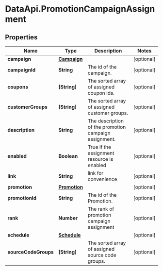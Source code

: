 # DataApi.PromotionCampaignAssignment

## Properties
Name | Type | Description | Notes
------------ | ------------- | ------------- | -------------
**campaign** | [**Campaign**](Campaign.md) |  | [optional] 
**campaignId** | **String** | The id of the campaign. | [optional] 
**coupons** | **[String]** | The sorted array of assigned coupon ids. | [optional] 
**customerGroups** | **[String]** | The sorted array of assigned customer groups. | [optional] 
**description** | **String** | The description of the promotion campaign assignment. | [optional] 
**enabled** | **Boolean** | True if the assignment resource is enabled | [optional] 
**link** | **String** | link for convenience | [optional] 
**promotion** | [**Promotion**](Promotion.md) |  | [optional] 
**promotionId** | **String** | The id of the Promotion. | [optional] 
**rank** | **Number** | The rank of promotion campaign assignment | [optional] 
**schedule** | [**Schedule**](Schedule.md) |  | [optional] 
**sourceCodeGroups** | **[String]** | The sorted array of assigned source code groups. | [optional] 
